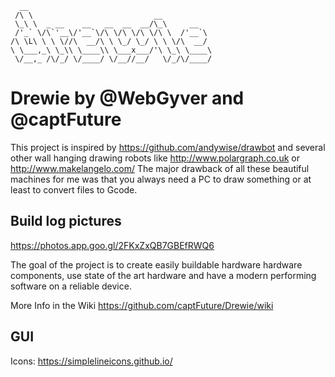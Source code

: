 ```
  __
 /\ \                           __
 \_\ \  _ __    __   __  __  __/\_\     __
 /'_` \/\`'__\/'__`\/\ \/\ \/\ \/\ \  /'__`\
/\ \L\ \ \ \//\  __/\ \ \_/ \_/ \ \ \/\  __/
\ \___,_\ \_\\ \____\\ \___x___/'\ \_\ \____\
 \/__,_ /\/_/ \/____/ \/__//__/   \/_/\/____/

```

# Drewie by @WebGyver and @captFuture

This project is inspired by https://github.com/andywise/drawbot and several other wall hanging drawing robots like http://www.polargraph.co.uk or http://www.makelangelo.com/
The major drawback of all these beautiful machines for me was that you always need a PC to draw something or at least to convert files to Gcode.

## Build log pictures

https://photos.app.goo.gl/2FKxZxQB7GBEfRWQ6

The goal of the project is to create easily buildable hardware hardware components, use state of the art hardware and have a modern performing software on a reliable device.

More Info in the Wiki https://github.com/captFuture/Drewie/wiki

## GUI

Icons: https://simplelineicons.github.io/
